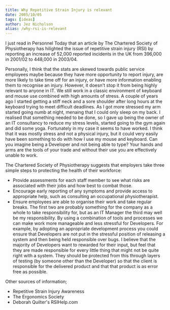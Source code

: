```yaml
---
title: Why Repetitive Strain Injury is relevant
date: 2005/10/05
tags: [ideas]
author: Jez Nicholson
alias: /why-rsi-is-relevant
---
```

I just read in Personnel Today that an article by The Chartered Society of Physiotherapy has hilighted the issue of repetitive strain injury (RSI) by reporting an increase of 52,000 reported incidents in the UK from 396,000 in 2001/02 to 448,000 in 2003/04.

Personally, I think that the stats are skewed towards public service employees maybe because they have more opportunity to report injury, are more likely to take time off for an injury, or have more information enabling them to recognise an injury. However, it doesn't stop it from being highly relevant to anyone in IT. We still work in a classic environment of keyboard and mouse use combined with high amounts of stress. A couple of years ago I started getting a stiff neck and a sore shoulder after long hours at the keyboard trying to meet difficult deadlines. As I got more stressed my arm started going numb at night, menaing that I could only sleep on my back. I realised that something needed to be done, so I gave up being the owner of an IT consultancy to reduce my stress levels, started going to the gym again and did some yoga. Fortunately in my case it seems to have worked. I think that it was mostly stress and not a physical injury, but it could very easily have been something to do with how I use my mouse and keyboard. Can you imagine being a Developer and not being able to type? Your hands and arms are the tools of your trade and without their use you are effectively unable to work.

The Chartered Society of Physiotherapy suggests that employers take three simple steps to protecting the health of their workforce:

* Provide assessments for each staff member to see what risks are associated with their jobs and how best to combat those.
* Encourage early reporting of any symptoms and provide access to appropriate help, such as consulting an occupational physiotherapist.
* Ensure employees are able to organise their work and take regular breaks.
The first two are probably something for the company as a whole to take responsibility for, but as an IT Manager the third may well be my responsibility. By using a combination of tools and processes we can make work more manageable and less stressful for Developers. For example, by adopting an appropriate development process you could ensure that Developers are not put in the stressful position of releasing a system and then being held responsible over bugs. I believe that the majority of Developers want to rewarded for their input, but feel that they are made responsible for every little thing that might not be quite right with a system. They should be protected from this through layers of testing (by someone other than the Developer) so that the client is responsible for the delivered product and that that product is as error free as possible.

Other sources of information;

* Repetitive Strain Injury Awareness
* The Ergonomics Society
* Deborah Quilter's RSIHelp.com